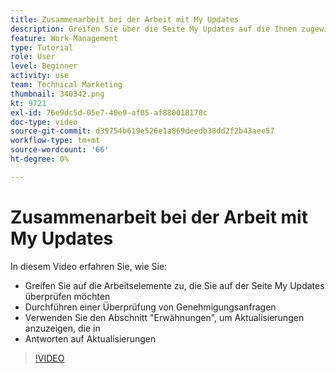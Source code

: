 ```yaml
---
title: Zusammenarbeit bei der Arbeit mit My Updates
description: Greifen Sie über die Seite My Updates auf die Ihnen zugewiesenen Arbeitselemente zu.
feature: Work Management
type: Tutorial
role: User
level: Beginner
activity: use
team: Technical Marketing
thumbnail: 340342.png
kt: 9721
exl-id: 76e9dc5d-05e7-40e9-af05-af880018170c
doc-type: video
source-git-commit: d39754b619e526e1a869deedb38dd2f2b43aee57
workflow-type: tm+mt
source-wordcount: '66'
ht-degree: 0%

---
```


# Zusammenarbeit bei der Arbeit mit My Updates

In diesem Video erfahren Sie, wie Sie:

* Greifen Sie auf die Arbeitselemente zu, die Sie auf der Seite My Updates überprüfen möchten
* Durchführen einer Überprüfung von Genehmigungsanfragen
* Verwenden Sie den Abschnitt &quot;Erwähnungen&quot;, um Aktualisierungen anzuzeigen, die in
* Antworten auf Aktualisierungen

>[!VIDEO](https://video.tv.adobe.com/v/340342/?quality=12)

